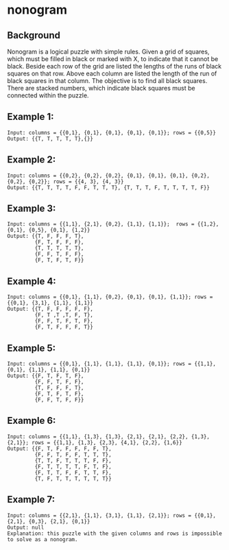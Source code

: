 # nonogram

## Background

Nonogram is a logical puzzle with simple rules. Given a grid of squares, which must be filled in black or marked with X, to indicate that it cannot be black. Beside each row of the grid are listed the lengths of the runs of black squares on that row. Above each column are listed the length of the run of black squares in that column. The objective is to find all black squares. There are stacked numbers, which indicate black squares must be connected within the puzzle. 

## Example 1:
<pre><code>Input: columns = {{0,1}, {0,1}, {0,1}, {0,1}, {0,1}}; rows = {{0,5}}
Output: {{T, T, T, T, T},{}}
</code></pre>

## Example 2:
<pre><code>Input: columns = {{0,2}, {0,2}, {0,2}, {0,1}, {0,1}, {0,1}, {0,2}, {0,2}, {0,2}}; rows = {{4, 3}, {4, 3}}
Output: {{T, T, T, T, F, F, T, T, T}, {T, T, T, F, T, T, T, T, F}}
</code></pre>

## Example 3:
<pre><code>Input: columns = {{1,1}, {2,1}, {0,2}, {1,1}, {1,1}};  rows = {{1,2}, {0,1}, {0,5}, {0,1}, {1,2}}
Output: {{T, F, F, F, T},
         {F, T, F, F, F},
         {T, T, T, T, T},
         {F, F, T, F, F},
         {F, T, F, T, F}}
</code></pre>

## Example 4: 
<pre><code>Input: columns = {{0,1}, {1,1}, {0,2}, {0,1}, {0,1}, {1,1}}; rows = {{0,1}, {3,1}, {1,1}, {1,1}}
Output: {{T, F, F, F, F, F},
         {F, T ,T ,T, F, T},
         {F, F, T, F, T, F},
         {F, T, F, F, F, T}}
</code></pre>
         
## Example 5:
<pre><code>Input: columns = {{0,1}, {1,1}, {1,1}, {1,1}, {0,1}}; rows = {{1,1}, {0,1}, {1,1}, {1,1}, {0,1}}
Output: {{F, T, F, T, F},
         {F, F, T, F, F},
         {T, F, F, F, T},
         {F, T, F, T, F},
         {F, F, T, F, F}}
</code></pre>
         
## Example 6:
<pre><code>Input: columns = {{1,1}, {1,3}, {1,3}, {2,1}, {2,1}, {2,2}, {1,3}, {2,1}}; rows = {{1,1}, {1,3}, {2,3}, {4,1}, {2,2}, {1,6}}
Output: {{F, T, F, F, F, F, F, T},
         {F, F, T, F, F, T, T, T},
         {T, T, F, T, T, T, F, F},
         {F, T, T, T, T, F, T, F},
         {F, T, T, F, F, T, T, F},
         {T, F, T, T, T, T, T, T}}
</code></pre>
         
## Example 7:
<pre><code>Input: columns = {{2,1}, {1,1}, {3,1}, {1,1}, {2,1}}; rows = {{0,1}, {2,1}, {0,3}, {2,1}, {0,1}}
Output: null
Explanation: this puzzle with the given columns and rows is impossible to solve as a nonogram.
</code></pre>
